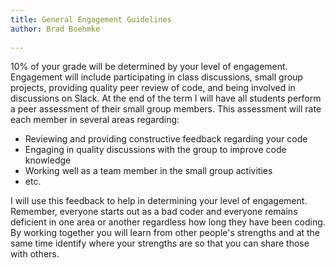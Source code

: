```yaml
---
title: General Engagement Guidelines
author: Brad Boehmke
 
---
```


10% of your grade will be determined by your level of engagement. Engagement will include participating in class discussions, small group projects, providing quality peer review of code, and being involved in discussions on Slack. At the end of the term I will have all students perform a peer assessment of their small group members. This assessment will rate each member in several areas regarding:

* Reviewing and providing constructive feedback regarding your code
* Engaging in quality discussions with the group to improve code knowledge
* Working well as a team member in the small group activities
* etc.


I will use this feedback to help in determining your level of engagement. Remember, everyone starts out as a bad coder and everyone remains deficient in one area or another regardless how long they have been coding. By working together you will learn from other people's strengths and at the same time identify where your strengths are so that you can share those with others.
